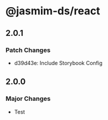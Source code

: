 # @jasmim-ds/react

## 2.0.1

### Patch Changes

- d39d43e: Include Storybook Config

## 2.0.0

### Major Changes

- Test
